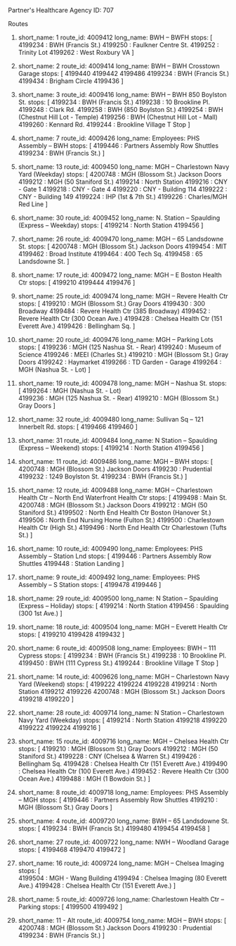 Partner's Healthcare
Agency ID: 707

Routes

1.    short_name: 1
      route_id: 4009412
      long_name: BWH – BWFH
      stops: [
        4199234 : BWH (Francis St.)
        4199250 : Faulkner Centre St.
        4199252 : Trinity Lot
        4199262 : West Roxbury VA
      ]

2.    short_name: 2
      route_id: 4009414
      long_name: BWH – BWH Crosstown Garage
      stops: [
        4199440
        4199442
        4199486
        4199234 : BWH (Francis St.)
        4199434 : Brigham Circle
        4199436
      ]

3.    short_name: 3
      route_id: 4009416
      long_name: BWH – BWH 850 Boylston St.
      stops: [
        4199234 : BWH (Francis St.)
        4199238 : 10 Brookline Pl.
        4199248 : Clark Rd.
        4199258 : BWH (850 Boylston St.)
        4199254 : BWH (Chestnut Hill Lot - Temple)
        4199256 : BWH (Chestnut Hill Lot - Mall)
        4199260 : Kennard Rd.
        4199244 : Brookline Village T Stop
      ]

4.    short_name: 7
      route_id: 4009426
      long_name: Employees: PHS Assembly – BWH
      stops: [
        4199446 : Partners Assembly Row Shuttles
        4199234 : BWH (Francis St.)
      ]

5.    short_name: 13
      route_id: 4009450
      long_name: MGH – Charlestown Navy Yard (Weekday)
      stops: [
        4200748 : MGH (Blossom St.) Jackson Doors
        4199212 : MGH (50 Staniford St.)
        4199214 : North Station
        4199216 : CNY - Gate 1
        4199218 : CNY - Gate 4
        4199220 : CNY - Building 114
        4199222 : CNY - Building 149
        4199224 : IHP (1st & 7th St.)
        4199226 : Charles/MGH Red Line
      ]

6.    short_name: 30
      route_id: 4009452
      long_name: N. Station – Spaulding (Express – Weekday)
      stops: [
        4199214 : North Station
        4199456
      ]

7.    short_name: 26
      route_id: 4009470
      long_name: MGH – 65 Landsdowne St.
      stops: [
        4200748 : MGH (Blossom St.) Jackson Doors
        4199454 : MIT
        4199462 : Broad Institute
        4199464 : 400 Tech Sq.
        4199458 : 65 Landsdowne St.
      ]

8.    short_name: 17
      route_id: 4009472
      long_name: MGH – E Boston Health Ctr
      stops: [
        4199210
        4199444
        4199476
      ]

9.    short_name: 25
      route_id: 4009474
      long_name: MGH – Revere Health Ctr
      stops: [
        4199210 : MGH (Blossom St.) Gray Doors
        4199430 : 300 Broadway
        4199484 : Revere Health Ctr (385 Broadway)
        4199452 : Revere Health Ctr (300 Ocean Ave.)
        4199428 : Chelsea Health Ctr (151 Everett Ave.)
        4199426 : Bellingham Sq.
      ]

10.   short_name: 20
      route_id: 4009476
      long_name: MGH – Parking Lots
      stops: [
        4199236 : MGH (125 Nashua St. - Rear)
        4199240 : Museum of Science
        4199246 : MEEI (Charles St.)
        4199210 : MGH (Blossom St.) Gray Doors
        4199242 : Haymarket
        4199266 : TD Garden - Garage
        4199264 : MGH (Nashua St. - Lot)
      ]

11.   short_name: 19
      route_id: 4009478
      long_name: MGH – Nashua St.
      stops: [
        4199264 : MGH (Nashua St. - Lot)    
        4199236 : MGH (125 Nashua St. - Rear)
        4199210 : MGH (Blossom St.) Gray Doors
      ]

12.   short_name: 32
      route_id: 4009480
      long_name: Sullivan Sq – 121 Innerbelt Rd.
      stops: [
        4199466
        4199460
      ]

13.   short_name: 31
      route_id: 4009484
      long_name: N Station – Spaulding (Express – Weekend)
      stops: [
        4199214 : North Station
        4199456
      ]

14.   short_name: 11
      route_id: 4009486
      long_name: MGH – BWH
      stops: [
        4200748 : MGH (Blossom St.) Jackson Doors
        4199230 : Prudential
        4199232 : 1249 Boylston St.
        4199234 : BWH (Francis St.)
      ]

15.   short_name: 12
      route_id: 4009488
      long_name: MGH – Charlestown Health Ctr – North End Waterfront Health Ctr
      stops: [
        4199498 : Main St.
        4200748 : MGH (Blossom St.) Jackson Doors
        4199212 : MGH (50 Staniford St.)
        4199502 : North End Health Ctr Boston (Hanover St.)
        4199506 : North End Nursing Home (Fulton St.)
        4199500 : Charlestown Health Ctr (High St.)
        4199496 : North End Health Ctr Charlestown (Tufts St.)
      ]

16.   short_name: 10
      route_id: 4009490
      long_name: Employees: PHS Assembly – Station Lnd
      stops: [
        4199446 : Partners Assembly Row Shuttles
        4199448 : Station Landing
      ]

17.   short_name: 9
      route_id: 4009492
      long_name: Employees: PHS Assembly – S Station
      stops: [
        4199478
        4199446
      ]

18.   short_name: 29
      route_id: 4009500
      long_name: N Station – Spaulding (Express – Holiday)
      stops: [
        4199214 : North Station
        4199456 : Spaulding (300 1st Ave.)
      ]

19.   short_name: 18
      route_id: 4009504
      long_name: MGH – Everett Health Ctr
      stops: [
        4199210
        4199428
        4199432
      ]

20.   short_name: 6
      route_id: 4009508
      long_name: Employees: BWH – 111 Cypress
      stops: [
        4199234 : BWH (Francis St.)
        4199238 : 10 Brookline Pl.
        4199450 : BWH (111 Cypress St.)
        4199244 : Brookline Village T Stop
      ]

21.   short_name: 14
      route_id: 4009626
      long_name: MGH – Charlestown Navy Yard (Weekend)
      stops: [
        4199222
        4199224
        4199228
        4199214 : North Station
        4199212
        4199226
        4200748 : MGH (Blossom St.) Jackson Doors
        4199218
        4199220
      ]

22.   short_name: 28
      route_id: 4009714
      long_name: N Station – Charlestown Navy Yard (Weekday)
      stops: [
        4199214 : North Station
        4199218
        4199220
        4199222
        4199224
        4199216
      ]

23.   short_name: 15
      route_id: 4009716
      long_name: MGH – Chelsea Health Ctr
      stops: [
        4199210 : MGH (Blossom St.) Gray Doors
        4199212 : MGH (50 Staniford St.)
        4199228 : CNY (Chelsea & Warren St.)
        4199426 : Bellingham Sq.
        4199428 : Chelsea Health Ctr (151 Everett Ave.)
        4199490 : Chelsea Health Ctr (100 Everett Ave.)
        4199452 : Revere Health Ctr (300 Ocean Ave.)
        4199488 : MGH (1 Bowdoin St.)
      ]

24.   short_name: 8
      route_id: 4009718
      long_name: Employees: PHS Assembly – MGH
      stops: [
        4199446 : Partners Assembly Row Shuttles
        4199210 : MGH (Blossom St.) Gray Doors
      ]

25.   short_name: 4
      route_id: 4009720
      long_name: BWH – 65 Landsdowne St.
      stops: [
        4199234 : BWH (Francis St.)
        4199480
        4199454
        4199458
      ]

26.   short_name: 27
      route_id: 4009722
      long_name: NWH – Woodland Garage
      stops: [
        4199468
        4199470
        4199472
      ]

27.   short_name: 16
      route_id: 4009724
      long_name: MGH – Chelsea Imaging
      stops: [       
        4199504 : MGH - Wang Building
        4199494 : Chelsea Imaging (80 Everett Ave.)
        4199428 : Chelsea Health Ctr (151 Everett Ave.)
      ]

28.   short_name: 5
      route_id: 4009726
      long_name: Charlestown Health Ctr – Parking
      stops: [
        4199500
        4199492
      ]

29.   short_name: 11 - Alt
      route_id: 4009754
      long_name: MGH – BWH
      stops: [
        4200748 : MGH (Blossom St.) Jackson Doors
        4199230 : Prudential
        4199234 : BWH (Francis St.)
      ]
